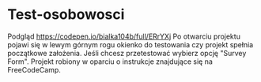 # Test-osobowosci

Podgląd https://codepen.io/bialka104b/full/ERrYXj
Po otwarciu projektu pojawi się w lewym górnym rogu okienko do testowania czy projekt spełnia początkowe założenia. Jeśli chcesz przetestować wybierz opcję "Survey Form". Projekt robiony w oparciu o instrukcje znajdujące się na FreeCodeCamp.
